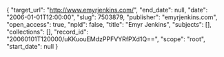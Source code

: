 {
  "target_url": "http://www.emyrjenkins.com/", 
  "end_date": null, 
  "date": "2006-01-01T12:00:00", 
  "slug": 7503879, 
  "publisher": "emyrjenkins.com", 
  "open_access": true, 
  "npld": false, 
  "title": "Emyr Jenkins", 
  "subjects": [], 
  "collections": [], 
  "record_id": "20060101T120000/uKKuouEMdzPPFVYRfPXd1Q==", 
  "scope": "root", 
  "start_date": null
}

